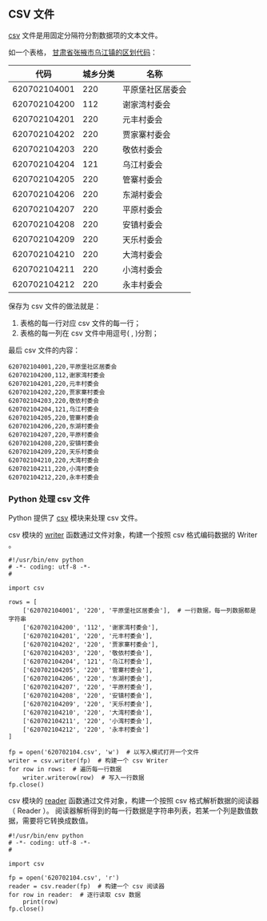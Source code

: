 ## CSV 文件 ##
[csv](https://en.wikipedia.org/wiki/Comma-separated_values) 文件是用固定分隔符分割数据项的文本文件。

如一个表格， [甘肃省张掖市乌江镇的区划代码](http://www.stats.gov.cn/tjsj/tjbz/tjyqhdmhcxhfdm/2014/62/07/02/620702104.html)：

|     代码     | 城乡分类 |       名称       |
|--------------|----------|------------------|
| 620702104001 | 220      | 平原堡社区居委会 |
| 620702104200 | 112      | 谢家湾村委会     |
| 620702104201 | 220      | 元丰村委会       |
| 620702104202 | 220      | 贾家寨村委会     |
| 620702104203 | 220      | 敬依村委会       |
| 620702104204 | 121      | 乌江村委会       |
| 620702104205 | 220      | 管寨村委会       |
| 620702104206 | 220      | 东湖村委会       |
| 620702104207 | 220      | 平原村委会       |
| 620702104208 | 220      | 安镇村委会       |
| 620702104209 | 220      | 天乐村委会       |
| 620702104210 | 220      | 大湾村委会       |
| 620702104211 | 220      | 小湾村委会       |
| 620702104212 | 220      | 永丰村委会       |

保存为 csv 文件的做法就是：

1. 表格的每一行对应 csv 文件的每一行；
2. 表格的每一列在 csv 文件中用逗号( , )分割；

最后 csv 文件的内容：

    620702104001,220,平原堡社区居委会
    620702104200,112,谢家湾村委会
    620702104201,220,元丰村委会
    620702104202,220,贾家寨村委会
    620702104203,220,敬依村委会
    620702104204,121,乌江村委会
    620702104205,220,管寨村委会
    620702104206,220,东湖村委会
    620702104207,220,平原村委会
    620702104208,220,安镇村委会
    620702104209,220,天乐村委会
    620702104210,220,大湾村委会
    620702104211,220,小湾村委会
    620702104212,220,永丰村委会

### Python 处理 csv 文件 ###
Python 提供了 [csv](https://docs.python.org/3.5/library/csv.html) 模块来处理 csv 文件。

csv 模块的 [writer](https://docs.python.org/3.5/library/csv.html#csv.writer) 函数通过文件对象，构建一个按照 csv 格式编码数据的 Writer 。

```
#!/usr/bin/env python
# -*- coding: utf-8 -*-
#

import csv

rows = [
    ['620702104001', '220', '平原堡社区居委会'],  # 一行数据，每一列数据都是字符串
    ['620702104200', '112', '谢家湾村委会'],
    ['620702104201', '220', '元丰村委会'],
    ['620702104202', '220', '贾家寨村委会'],
    ['620702104203', '220', '敬依村委会'],
    ['620702104204', '121', '乌江村委会'],
    ['620702104205', '220', '管寨村委会'],
    ['620702104206', '220', '东湖村委会'],
    ['620702104207', '220', '平原村委会'],
    ['620702104208', '220', '安镇村委会'],
    ['620702104209', '220', '天乐村委会'],
    ['620702104210', '220', '大湾村委会'],
    ['620702104211', '220', '小湾村委会'],
    ['620702104212', '220', '永丰村委会']
]

fp = open('620702104.csv', 'w')  # 以写入模式打开一个文件
writer = csv.writer(fp)  # 构建一个 csv Writer
for row in rows:  # 遍历每一行数据
    writer.writerow(row)  # 写入一行数据
fp.close()
```

csv 模块的 [reader](https://docs.python.org/3.5/library/csv.html#csv.reader) 函数通过文件对象，构建一个按照 csv 格式解析数据的阅读器（ Reader ）。
阅读器解析得到的每一行数据是字符串列表，若某一个列是数值数据，需要将它转换成数值。

```
#!/usr/bin/env python
# -*- coding: utf-8 -*-
#

import csv

fp = open('620702104.csv', 'r')
reader = csv.reader(fp)  # 构建一个 csv 阅读器
for row in reader:  # 逐行读取 csv 数据
    print(row)
fp.close()
```
